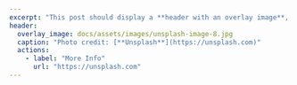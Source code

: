 ```yaml
---
excerpt: "This post should display a **header with an overlay image**, if the theme supports it."
header:
  overlay_image: docs/assets/images/unsplash-image-8.jpg
  caption: "Photo credit: [**Unsplash**](https://unsplash.com)"
  actions:
    - label: "More Info"
      url: "https://unsplash.com"
---
```

